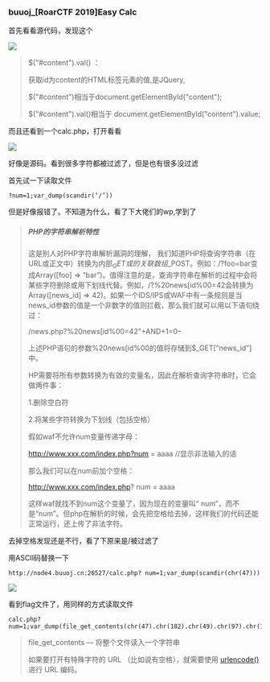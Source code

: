 ### buuoj_[RoarCTF 2019]Easy Calc

首先看看源代码，发现这个

![](https://pic.imgdb.cn/item/610135445132923bf81b4174.jpg)

> $("#content").val() ：
>
>  获取id为content的HTML标签元素的值,是JQuery,   
>
> $("#content")相当于document.getElementById("content");    
>
> $("#content").val()相当于 document.getElementById("content").value;

而且还看到一个calc.php，打开看看

![](https://pic.imgdb.cn/item/6101375e5132923bf820eb33.jpg)

好像是源码。看到很多字符都被过滤了，但是也有很多没过滤

首先试一下读取文件

```
?num=1;var_dump(scandir(‘/’))
```

但是好像报错了。不知道为什么，看了下大佬们的wp,学到了

> ##### PHP的字符串解析特性
>
> 这是别人对PHP字符串解析漏洞的理解，
> 我们知道PHP将查询字符串（在URL或正文中）转换为内部$_GET或的关联数组$_POST。例如：/?foo=bar变成Array([foo] => “bar”)。值得注意的是，查询字符串在解析的过程中会将某些字符删除或用下划线代替。例如，/?%20news[id%00=42会转换为Array([news_id] => 42)。如果一个IDS/IPS或WAF中有一条规则是当news_id参数的值是一个非数字的值则拦截，那么我们就可以用以下语句绕过：
>
> /news.php?%20news[id%00=42"+AND+1=0–
>
> 上述PHP语句的参数%20news[id%00的值将存储到$_GET[“news_id”]中。
>
> HP需要将所有参数转换为有效的变量名，因此在解析查询字符串时，它会做两件事：
>
> 1.删除空白符
>
> 2.将某些字符转换为下划线（包括空格）
>
> 假如waf不允许num变量传递字母：
>
> http://www.xxx.com/index.php?num = aaaa   //显示非法输入的话
>
> 那么我们可以在num前加个空格：
>
> http://www.xxx.com/index.php? num = aaaa
>
> 这样waf就找不到num这个变量了，因为现在的变量叫“ num”，而不是“num”。但php在解析的时候，会先把空格给去掉，这样我们的代码还能正常运行，还上传了非法字符。

去掉空格发现还是不行，看了下原来是/被过滤了

用ASCII码替换一下

```
http://node4.buuoj.cn:26527/calc.php? num=1;var_dump(scandir(chr(47)))
```

![](https://pic.imgdb.cn/item/61013a835132923bf829cd67.jpg)

看到flag文件了，用同样的方式读取文件

```
calc.php? num=1;var_dump(file_get_contents(chr(47).chr(102).chr(49).chr(97).chr(103).chr(103)))
```

> file_get_contents — 将整个文件读入一个字符串
>
> 如果要打开有特殊字符的 URL （比如说有空格），就需要使用    [urlencode()](https://www.php.net/manual/zh/function.urlencode.php) 进行 URL 编码。


